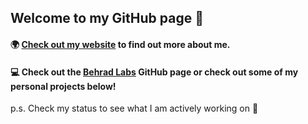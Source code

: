 ## Welcome to my GitHub page 👋
#### 🌍 [Check out my website](https://behradfarahani.com) to find out more about me.
#### 💻 Check out the [Behrad Labs](https://github.com/behradlabs) GitHub page or check out some of my personal projects below!
p.s. Check my status to see what I am actively working on 👀
